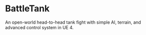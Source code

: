 # BattleTank
An open-world head-to-head tank fight with simple AI, terrain, and advanced control system in UE 4.
